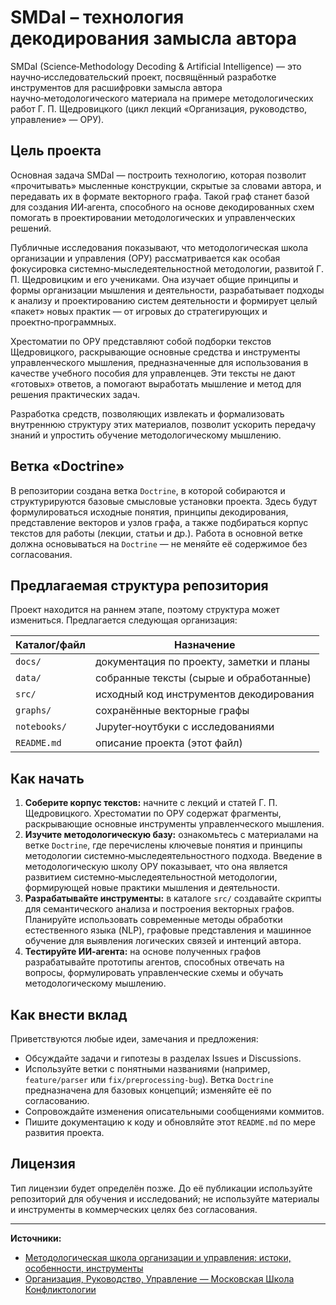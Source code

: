# SMDaI – технология декодирования замысла автора

SMDaI (Science‑Methodology Decoding & Artificial Intelligence) — это научно‑исследовательский проект, посвящённый разработке инструментов для расшифровки замысла автора научно‑методологического материала на примере методологических работ Г. П. Щедровицкого (цикл лекций «Организация, руководство, управление» — ОРУ).

## Цель проекта

Основная задача SMDaI — построить технологию, которая позволит «прочитывать» мысленные конструкции, скрытые за словами автора, и передавать их в формате векторного графа. Такой граф станет базой для создания ИИ‑агента, способного на основе декодированных схем помогать в проектировании методологических и управленческих решений.

Публичные исследования показывают, что методологическая школа организации и управления (ОРУ) рассматривается как особая фокусировка системно‑мыследеятельностной методологии, развитой Г. П. Щедровицким и его учениками. Она изучает общие принципы и формы организации мышления и деятельности, разрабатывает подходы к анализу и проектированию систем деятельности и формирует целый «пакет» новых практик — от игровых до стратегирующих и проектно‑программных.

Хрестоматии по ОРУ представляют собой подборки текстов Щедровицкого, раскрывающие основные средства и инструменты управленческого мышления, предназначенные для использования в качестве учебного пособия для управленцев. Эти тексты не дают «готовых» ответов, а помогают выработать мышление и метод для решения практических задач.

Разработка средств, позволяющих извлекать и формализовать внутреннюю структуру этих материалов, позволит ускорить передачу знаний и упростить обучение методологическому мышлению.

## Ветка «Doctrine»

В репозитории создана ветка `Doctrine`, в которой собираются и структурируются базовые смысловые установки проекта. Здесь будут формулироваться исходные понятия, принципы декодирования, представление векторов и узлов графа, а также подбираться корпус текстов для работы (лекции, статьи и др.). Работа в основной ветке должна основываться на `Doctrine` — не меняйте её содержимое без согласования.

## Предлагаемая структура репозитория

Проект находится на раннем этапе, поэтому структура может измениться. Предлагается следующая организация:

| Каталог/файл | Назначение                                       |
|--------------|--------------------------------------------------|
| `docs/`        | документация по проекту, заметки и планы         |
| `data/`        | собранные тексты (сырые и обработанные)          |
| `src/`         | исходный код инструментов декодирования          |
| `graphs/`      | сохранённые векторные графы                      |
| `notebooks/`   | Jupyter‑ноутбуки с исследованиями                |
| `README.md`    | описание проекта (этот файл)                     |

## Как начать

1. **Соберите корпус текстов:** начните с лекций и статей Г. П. Щедровицкого. Хрестоматии по ОРУ содержат фрагменты, раскрывающие основные инструменты управленческого мышления.
2. **Изучите методологическую базу:** ознакомьтесь с материалами на ветке `Doctrine`, где перечислены ключевые понятия и принципы методологии системно‑мыследеятельностного подхода. Введение в методологическую школу ОРУ показывает, что она является развитием системно‑мыследеятельностной методологии, формирующей новые практики мышления и деятельности.
3. **Разрабатывайте инструменты:** в каталоге `src/` создавайте скрипты для семантического анализа и построения векторных графов. Планируйте использовать современные методы обработки естественного языка (NLP), графовые представления и машинное обучение для выявления логических связей и интенций автора.
4. **Тестируйте ИИ‑агента:** на основе полученных графов разрабатывайте прототипы агентов, способных отвечать на вопросы, формулировать управленческие схемы и обучать методологическому мышлению.

## Как внести вклад

Приветствуются любые идеи, замечания и предложения:

* Обсуждайте задачи и гипотезы в разделах Issues и Discussions.
* Используйте ветки с понятными названиями (например, `feature/parser` или `fix/preprocessing-bug`). Ветка `Doctrine` предназначена для базовых концепций; изменяйте её по согласованию.
* Сопровождайте изменения описательными сообщениями коммитов.
* Пишите документацию к коду и обновляйте этот `README.md` по мере развития проекта.

## Лицензия

Тип лицензии будет определён позже. До её публикации используйте репозиторий для обучения и исследований; не используйте материалы и инструменты в коммерческих целях без согласования.

---
**Источники:**
* [Методологическая школа организации и управления: истоки, особенности, инструменты](https://www.fondgp.ru/old/lib/chteniya/x/pub/9.html)
* [Организация, Руководство, Управление — Московская Школа Конфликтологии](https://conflictmanagement.ru/organizatsiya-rukovodstvo-upravlenie/)
